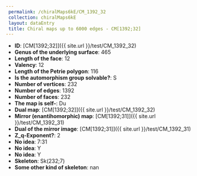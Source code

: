 ```yaml
--- 
 permalink: /chiralMaps6kE/CM_1392_32 
 collection: chiralMaps6kE
 layout: dataEntry
 title: Chiral maps up to 6000 edges - CM[1392;32]
---
```


- **ID**: [CM[1392;32]]({{ site.url }}/test/CM_1392_32)
- **Genus of the underlying surface**: 465
- **Length of the face**: 12
- **Valency**: 12
- **Length of the Petrie polygon**: 116
- **Is the automorphism group solvable?**: S
- **Number of vertices**: 232
- **Number of edges**: 1392
- **Number of faces**: 232
- **The map is self-**: Du
- **Dual map**: [CM[1392;32]]({{ site.url }}/test/CM_1392_32)
- **Mirror (enantihomorphic) map**: [CM[1392;31]]({{ site.url }}/test/CM_1392_31)
- **Dual of the mirror image**: [CM[1392;31]]({{ site.url }}/test/CM_1392_31)
- **Z_q-Exponent?**: 2
- **No idea**:  7:31
- **No idea**: Y
- **No idea**: Y
- **Skeleton**: Sk(232;7)
- **Some other kind of skeleton**: nan
